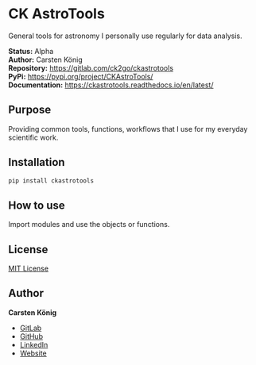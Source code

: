 # CK AstroTools

General tools for astronomy I personally use regularly for data analysis.

**Status:**  Alpha\
**Author:** Carsten König\
**Repository:** https://gitlab.com/ck2go/ckastrotools \
**PyPi:** https://pypi.org/project/CKAstroTools/ \
**Documentation:** https://ckastrotools.readthedocs.io/en/latest/

## Purpose

Providing common tools, functions, workflows that I use for my everyday scientific work.

## Installation

```bash
pip install ckastrotools
```

## How to use
Import modules and use the objects or functions.


## License
[MIT License](https://choosealicense.com/licenses/mit/)

## Author
**Carsten König**

- [GitLab](https://gitlab.com/ck2go "Carsten König")
- [GitHub](https://github.com/ck2go "Carsten König")
- [LinkedIn](https://www.linkedin.com/in/ck2go/ "Carsten König")
- [Website](https://www.carsten-koenig.de "Carsten König")

